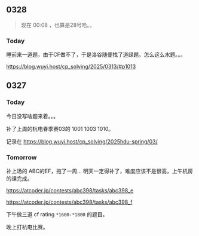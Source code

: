 ## 0328

> 现在 00:08 ，也算是28号哈。。

### Today

睡前来一道题，由于CF做不了，于是洛谷随便找了道绿题。怎么这么水题。。。

https://blog.wuyi.host/cp_solving/2025/0313/#p1013

## 0327

### Today

今日没写啥题来着。。。

补了上周的杭电春季赛03的 1001 1003 1010。

记录在 https://blog.wuyi.host/cp_solving/2025hdu-spring/03/ 

### Tomorrow

补上场的 ABC的EF，拖了一周... 明天一定得补了，难度应该不是很高，上午机房的课完成。

https://atcoder.jp/contests/abc398/tasks/abc398_e

https://atcoder.jp/contests/abc398/tasks/abc398_f

下午做三道 cf rating `*1600-*1800` 的题目。

晚上打杭电比赛。

